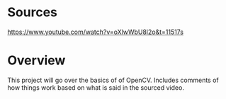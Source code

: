 # Sources
https://www.youtube.com/watch?v=oXlwWbU8l2o&t=11517s

# Overview
This project will go over the basics of of OpenCV.
Includes comments of how things work based on what is said in the sourced video.

